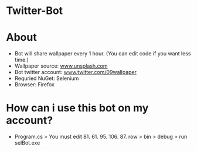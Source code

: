 # Twitter-Bot
 
# About
+ Bot will share wallpaper every 1 hour. (You can edit code if you want less time.)
+ Wallpaper source: www.unsplash.com
+ Bot twitter account: www.twitter.com/09wallpaper
+ Requried NuGet: Selenium
+ Browser: Firefox

# How can i use this bot on my account?
+ Program.cs > You must edit 81. 61. 95. 106. 87. row > bin > debug > run selBot.exe 



